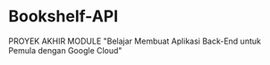 # Bookshelf-API

PROYEK AKHIR MODULE "Belajar Membuat Aplikasi Back-End untuk Pemula dengan Google Cloud"
